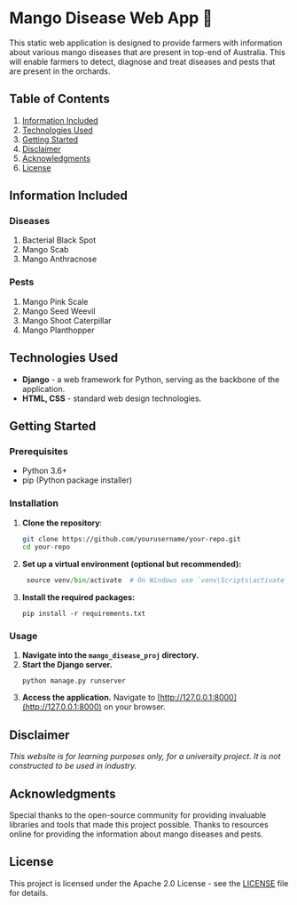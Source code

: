 # Mango Disease Web App 🥭

This static web application is designed to provide farmers with information about various mango diseases that are present in top-end of Australia. This will enable farmers to detect, diagnose and treat diseases and pests that are present in the orchards.

## Table of Contents

1. [Information Included](#information-included)
2. [Technologies Used](#technologies-used)
3. [Getting Started](#getting-started)
4. [Disclaimer](#disclaimer)
5. [Acknowledgments](#acknowledgments)
6. [License](#license)

## Information Included

### Diseases

1. Bacterial Black Spot
2. Mango Scab
3. Mango Anthracnose

### Pests

1. Mango Pink Scale
2. Mango Seed Weevil
3. Mango Shoot Caterpillar
4. Mango Planthopper

## Technologies Used

- **Django** - a web framework for Python, serving as the backbone of the application.
- **HTML, CSS** - standard web design technologies.

## Getting Started

### Prerequisites
- Python 3.6+
- pip (Python package installer)

### Installation

1. **Clone the repository**:
   ```bash
   git clone https://github.com/yourusername/your-repo.git
   cd your-repo

2. **Set up a virtual environment (optional but recommended):**
   ```python -m venv venv
    source venv/bin/activate  # On Windows use `venv\Scripts\activate

3. **Install the required packages:**
   ```
   pip install -r requirements.txt

### Usage
1. **Navigate into the `mango_disease_proj` directory.**
2. **Start the Django server.**
   ```
   python manage.py runserver
   
3. **Access the application.** Navigate to [http://127.0.0.1:8000](http://127.0.0.1:8000) on your browser.

## Disclaimer

*This website is for learning purposes only, for a university project. It is not constructed to be used in industry.*

## Acknowledgments

Special thanks to the open-source community for providing invaluable libraries and tools that made this project possible. Thanks to resources online for providing the information about mango diseases and pests.

## License

This project is licensed under the Apache 2.0 License - see the [LICENSE](/LICENSE) file for details.
